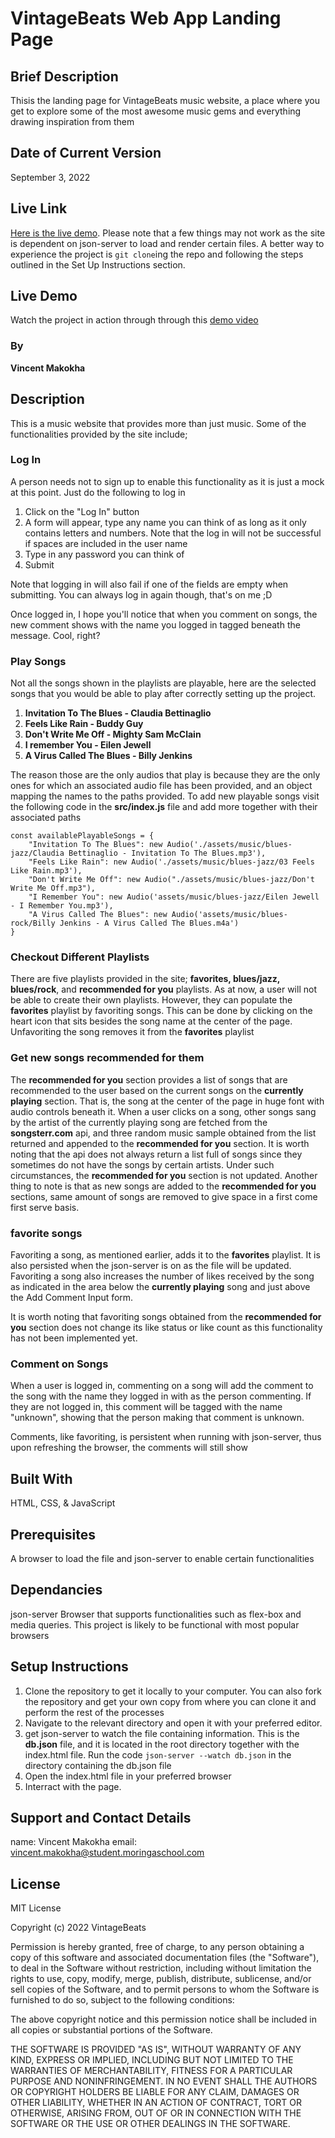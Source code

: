 # VintageBeats Web App Landing Page

## Brief Description
Thisis the landing page for VintageBeats music website, a place where you get to explore some of the most awesome music gems and everything drawing inspiration from them

## Date of Current Version
September 3, 2022

## Live Link
[Here is the live demo](https://vincexiv.github.io/music-player). Please note that a few things may not work as the site is dependent on json-server to load and render certain files. A better way to experience the project is `git clone`ing the repo and following the steps outlined in the Set Up Instructions section.

## Live Demo
Watch the project in action through through this [demo video](https://drive.google.com/file/d/1r_18BcOU47TOF1nop4lFQK6YNIXkoDA7/view?usp=sharing)

### By
**Vincent Makokha**

## Description
This is a music website that provides more than just music. Some of the functionalities provided by the site include;

### Log In
A person needs not to sign up to enable this functionality as it is just a mock at this point. Just do the following to log in
1. Click on the "Log In" button
2. A form will appear, type any name you can think of as long as it only contains letters and numbers. Note that the log in will not be successful if spaces are included in the user name
3. Type in any password you can think of
4. Submit

Note that logging in will also fail if one of the fields are empty when submitting. You can always log in again though, that's on me ;D

Once logged in, I hope you'll notice that when you comment on songs, the new comment shows with the name you logged in tagged beneath the message. Cool, right?

### Play Songs
Not all the songs shown in the playlists are playable, here are the selected songs that you would be able to play after correctly setting up the project.
1. **Invitation To The Blues - Claudia Bettinaglio**
2. **Feels Like Rain - Buddy Guy**
3. **Don't Write Me Off - Mighty Sam McClain**
4. **I remember You - Eilen Jewell**
5. **A Virus Called The Blues - Billy Jenkins**

The reason those are the only audios that play is because they are the only ones for which an associated audio file has been provided, and an object mapping the names to the paths provided. To add new playable songs visit the following code in the **src/index.js** file and add more together with their associated paths

```
const availablePlayableSongs = {
    "Invitation To The Blues": new Audio('./assets/music/blues-jazz/Claudia Bettinaglio - Invitation To The Blues.mp3'),
    "Feels Like Rain": new Audio('./assets/music/blues-jazz/03 Feels Like Rain.mp3'),
    "Don't Write Me Off": new Audio("./assets/music/blues-jazz/Don't Write Me Off.mp3"),
    "I Remember You": new Audio('assets/music/blues-jazz/Eilen Jewell - I Remember You.mp3'),
    "A Virus Called The Blues": new Audio('assets/music/blues-rock/Billy Jenkins - A Virus Called The Blues.m4a')
}
```

### Checkout Different Playlists
There are five playlists provided in the site; **favorites, blues/jazz, blues/rock**, and **recommended for you** playlists. As at now, a user will not be able to create their own playlists. However, they can populate the **favorites** playlist by favoriting songs. This can be done by clicking on the heart icon that sits besides the song name at the center of the page. Unfavoriting the song removes it from the **favorites** playlist

### Get new songs recommended for them
The **recommended for you** section provides a list of songs that are recommended to the user based on the current songs on the **currently playing** section. That is, the song at the center of the page in huge font with audio controls beneath it. When a user clicks on a song, other songs sang by the artist of the currently playing song are fetched from the **songsterr.com** api, and three random music sample obtained from the list returned and appended to the **recommended for you** section. It is worth noting that the api does not always return a list full of songs since they sometimes do not have the songs by certain artists. Under such circumstances, the **recommended for you** section is not updated. Another thing to note is that as new songs are added to the **recommended for you** sections, same amount of songs are removed to give space in a first come first serve basis.

### favorite songs
Favoriting a song, as mentioned earlier, adds it to the **favorites** playlist. It is also persisted when the json-server is on as the file will be updated. Favoriting a song also increases the number of likes received by the song as indicated in the area below the **currently playing** song and just above the Add Comment Input form.

It is worth noting that favoriting songs obtained from the **recommended for you** section does not change its like status or like count as this functionality has not been implemented yet.

### Comment on Songs
When a user is logged in, commenting on a song will add the comment to the song with the name they logged in with as the person commenting. If they are not logged in, this comment will be tagged with the name "unknown", showing that the person making that comment is unknown.

Comments, like favoriting, is persistent when running with json-server, thus upon refreshing the browser, the comments will still show


## Built With
HTML, CSS, & JavaScript

## Prerequisites
A browser to load the file and json-server to enable certain functionalities

## Dependancies
json-server
Browser that supports functionalities such as flex-box and media queries. This project is likely to be functional with most popular browsers

## Setup Instructions
1. Clone the repository to get it locally to your computer. You can also fork the repository and get your own copy from where you can clone it and perform the rest of the processes
2. Navigate to the relevant directory and open it with your preferred editor.
3. get json-server to watch the file containing information. This is the **db.json** file, and it is located in the root directory together with the index.html file. Run the code `json-server --watch db.json` in the directory containing the db.json file
4. Open the index.html file in your preferred browser
5. Interract with the page.

## Support and Contact Details
name:	   Vincent Makokha
email:	   vincent.makokha@student.moringaschool.com

## License
MIT License

Copyright (c) 2022 VintageBeats

Permission is hereby granted, free of charge, to any person obtaining a copy of this software and associated documentation files (the "Software"), to deal in the Software without restriction, including without limitation the rights to use, copy, modify, merge, publish, distribute, sublicense, and/or sell copies of the Software, and to permit persons to whom the Software is furnished to do so, subject to the following conditions:

The above copyright notice and this permission notice shall be included in all copies or substantial portions of the Software.

THE SOFTWARE IS PROVIDED "AS IS", WITHOUT WARRANTY OF ANY KIND, EXPRESS OR IMPLIED, INCLUDING BUT NOT LIMITED TO THE WARRANTIES OF MERCHANTABILITY, FITNESS FOR A PARTICULAR PURPOSE AND NONINFRINGEMENT. IN NO EVENT SHALL THE AUTHORS OR COPYRIGHT HOLDERS BE LIABLE FOR ANY CLAIM, DAMAGES OR OTHER LIABILITY, WHETHER IN AN ACTION OF CONTRACT, TORT OR OTHERWISE, ARISING FROM, OUT OF OR IN CONNECTION WITH THE SOFTWARE OR THE USE OR OTHER DEALINGS IN THE SOFTWARE.